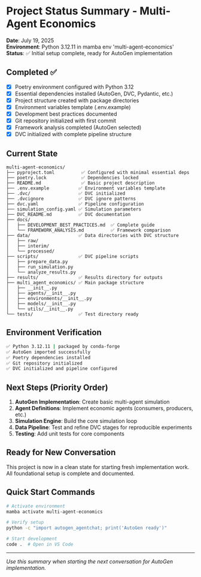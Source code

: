 # Project Status Summary - Multi-Agent Economics

**Date**: July 19, 2025  
**Environment**: Python 3.12.11 in mamba env 'multi-agent-economics'  
**Status**: ✅ Initial setup complete, ready for AutoGen implementation

## Completed ✅
- [x] Poetry environment configured with Python 3.12
- [x] Essential dependencies installed (AutoGen, DVC, Pydantic, etc.)
- [x] Project structure created with package directories
- [x] Environment variables template (.env.example)
- [x] Development best practices documented
- [x] Git repository initialized with first commit
- [x] Framework analysis completed (AutoGen selected)
- [x] DVC initialized with complete pipeline structure

## Current State
```
multi-agent-economics/
├── pyproject.toml          ✅ Configured with minimal essential deps
├── poetry.lock             ✅ Dependencies locked
├── README.md               ✅ Basic project description
├── .env.example           ✅ Environment variables template
├── .dvc/                  ✅ DVC initialized
├── .dvcignore             ✅ DVC ignore patterns
├── dvc.yaml               ✅ Pipeline configuration
├── simulation_config.yaml ✅ Simulation parameters
├── DVC_README.md          ✅ DVC documentation
├── docs/
│   ├── DEVELOPMENT_BEST_PRACTICES.md  ✅ Complete guide
│   └── FRAMEWORK_ANALYSIS.md          ✅ Framework comparison
├── data/                  ✅ Data directories with DVC structure
│   ├── raw/
│   ├── interim/
│   └── processed/
├── scripts/               ✅ DVC pipeline scripts
│   ├── prepare_data.py
│   ├── run_simulation.py
│   └── analyze_results.py
├── results/               ✅ Results directory for outputs
├── multi_agent_economics/ ✅ Main package structure
│   ├── __init__.py
│   ├── agents/__init__.py
│   ├── environments/__init__.py
│   ├── models/__init__.py
│   └── utils/__init__.py
└── tests/                 ✅ Test directory ready
```

## Environment Verification
```bash
✅ Python 3.12.11 | packaged by conda-forge
✅ AutoGen imported successfully
✅ Poetry dependencies installed
✅ Git repository initialized
✅ DVC initialized and pipeline configured
```

## Next Steps (Priority Order)
1. **AutoGen Implementation**: Create basic multi-agent simulation
2. **Agent Definitions**: Implement economic agents (consumers, producers, etc.)
3. **Simulation Engine**: Build the core simulation loop
4. **Data Pipeline**: Test and refine DVC stages for reproducible experiments
5. **Testing**: Add unit tests for core components

## Ready for New Conversation
This project is now in a clean state for starting fresh implementation work. All foundational setup is complete and documented.

## Quick Start Commands
```bash
# Activate environment
mamba activate multi-agent-economics

# Verify setup
python -c "import autogen_agentchat; print('AutoGen ready')"

# Start development
code .  # Open in VS Code
```

---
*Use this summary when starting the next conversation for AutoGen implementation.*
